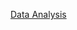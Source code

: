 [Data Analysis](https://docs.google.com/spreadsheets/d/e/2PACX-1vStT4NREfGkwKMStpEa-o5KIhCR4csvJbEJOUgUzh9qBbeKldrRmfz80WkBd-7bUAp2Ha5q7MHIafhW/pubhtml?gid=0&single=true)